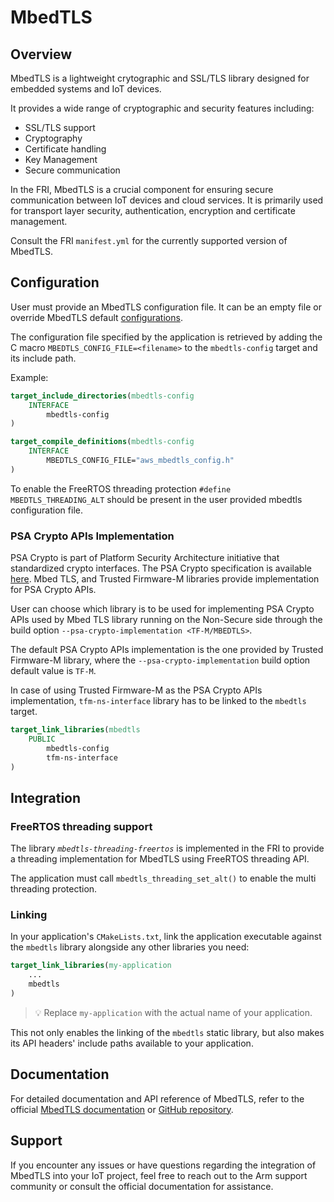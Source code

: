 # MbedTLS

## Overview

MbedTLS is a lightweight crytographic and SSL/TLS library designed for embedded systems and IoT devices.

It provides a wide range of cryptographic and security features including:
* SSL/TLS support
* Cryptography
* Certificate handling
* Key Management
* Secure communication

In the FRI, MbedTLS is a crucial component for ensuring secure communication between IoT devices and
cloud services. It is primarily used for transport layer security, authentication, encryption and certificate management.

Consult the FRI `manifest.yml` for the currently supported version of MbedTLS.

## Configuration

User must provide an MbedTLS configuration file. It can be an empty file or override MbedTLS default [configurations](https://tls.mbed.org/api/config_8h.html).

The configuration file specified by the application is retrieved by adding the C macro `MBEDTLS_CONFIG_FILE=<filename>` to the `mbedtls-config` target and its include path.

Example:

```cmake
target_include_directories(mbedtls-config
    INTERFACE
        mbedtls-config
)

target_compile_definitions(mbedtls-config
    INTERFACE
        MBEDTLS_CONFIG_FILE="aws_mbedtls_config.h"
)
```

To enable the FreeRTOS threading protection `#define MBEDTLS_THREADING_ALT` should be present in the user provided mbedtls configuration file.

### PSA Crypto APIs Implementation

PSA Crypto is part of Platform Security Architecture initiative that standardized crypto interfaces. The PSA Crypto specification is available [here](https://arm-software.github.io/psa-api/crypto/1.1/). Mbed TLS, and Trusted Firmware-M libraries provide implementation for PSA Crypto APIs.

User can choose which library is to be used for implementing PSA Crypto APIs used by Mbed TLS library running on the Non-Secure side through the build option `--psa-crypto-implementation <TF-M/MBEDTLS>`.

The default PSA Crypto APIs implementation is the one provided by Trusted Firmware-M library, where the `--psa-crypto-implementation` build option default value is `TF-M`.

In case of using Trusted Firmware-M as the PSA Crypto APIs implementation, `tfm-ns-interface` library has to be linked to the `mbedtls` target.

```cmake
target_link_libraries(mbedtls
    PUBLIC
        mbedtls-config
        tfm-ns-interface
)
```

## Integration

### FreeRTOS threading support

The library *`mbedtls-threading-freertos`* is implemented in the FRI to provide a threading implementation for MbedTLS using FreeRTOS threading API.

The application must call `mbedtls_threading_set_alt()` to enable the multi threading protection.

### Linking

In your application's `CMakeLists.txt`, link the application executable against the `mbedtls` library alongside
any other libraries you need:

```cmake
target_link_libraries(my-application
    ...
    mbedtls
)
```

> :bulb: Replace `my-application` with the actual name of your application.

This not only enables the linking of the `mbedtls` static library, but also makes its API headers' include paths
available to your application.

## Documentation

For detailed documentation and API reference of MbedTLS, refer to the official [MbedTLS documentation][mbedtls-doc] or [GitHub repository][mbedtls-doc].

## Support

If you encounter any issues or have questions regarding the integration of MbedTLS into your IoT
project, feel free to reach out to the Arm support community or consult the official documentation for
assistance.

[mbedtls-doc]: https://mbed-tls.readthedocs.io/en/latest/
[mbedtls-repo]: https://github.com/Mbed-TLS/mbedtls
